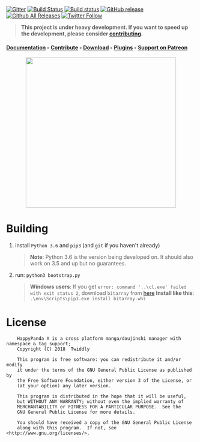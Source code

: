 [![Gitter](https://badges.gitter.im/Join%20Chat.svg)](https://gitter.im/Pewpews/happypandax?utm_source=badge&utm_medium=badge&utm_campaign=pr-badge&utm_content=badge)
[![Build Status](https://travis-ci.org/happypandax/happypandax.svg?branch=dev)](https://travis-ci.org/happypandax/happypandax)
[![Build status](https://ci.appveyor.com/api/projects/status/kx09iuo24ybrqcrl/branch/dev?svg=true)](https://ci.appveyor.com/project/Pewpews/happypandax/branch/dev)
[![GitHub release](https://img.shields.io/github/release/happypandax/happypandax.svg)](https://github.com/happypandax/happypandax/releases/latest)
[![Github All Releases](https://img.shields.io/github/downloads/happypandax/happypandax/total.svg)](https://github.com/happypandax/happypandax/releases)
[![Twitter Follow](https://img.shields.io/twitter/follow/pewspew.svg?style=social&label=Follow)](https://twitter.com/pewspew)

> **This project is under heavy development. If you want to speed up the development, please consider [contributing](https://happypandax.github.io/happypandax/env.html).**

#### [Documentation](https://happypandax.github.io/happypandax/) - [Contribute](https://happypandax.github.io/happypandax/env.html) - [Download](https://github.com/happypandax/happypandax/releases) - [Plugins](https://github.com/happypandax/plugins) - [Support on Patreon](https://www.patreon.com/twiddly)

<p align="center">
<img src="https://user-images.githubusercontent.com/11841002/32983531-4ac3fc6c-cc96-11e7-8ba4-c12d9ee0b8a8.png" width="400">
</p>

# Building

1. install `Python 3.6` and `pip3` (and `git` if you haven't already)
    > **Note**: Python 3.6 is the version being developed on. It should also work on 3.5 and up but no guarantees.
2. run: `python3 bootstrap.py`
    > **Windows users**: If you get `error: command '..\cl.exe' failed with exit status 2`, download `bitarray` from [here](http://www.lfd.uci.edu/%7Egohlke/pythonlibs/#bitarray)
    > **Install like this**: `.\env\Scripts\pip3.exe install bitarray.whl`

# License

```
    HappyPanda X is a cross platform manga/doujinshi manager with namespace & tag support;
    Copyright (C) 2018  Twiddly

    This program is free software: you can redistribute it and/or modify
    it under the terms of the GNU General Public License as published by
    the Free Software Foundation, either version 3 of the License, or
    (at your option) any later version.

    This program is distributed in the hope that it will be useful,
    but WITHOUT ANY WARRANTY; without even the implied warranty of
    MERCHANTABILITY or FITNESS FOR A PARTICULAR PURPOSE.  See the
    GNU General Public License for more details.

    You should have received a copy of the GNU General Public License
    along with this program.  If not, see <http://www.gnu.org/licenses/>.
```